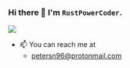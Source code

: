 ### Hi there 👋 I'm `RustPowerCoder`.

![](https://komarev.com/ghpvc/?username=RustPowerCoder&color=green)

 - 📫 You can reach me at
   - petersn96@protonmail.com
